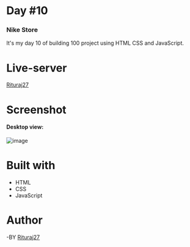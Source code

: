 # Day #10

### Nike Store

It's my day 10 of building 100 project using HTML CSS and JavaScript.

# Live-server
<a href="https://rituraj27-nike-store.netlify.app/">Rituraj27</a>

# Screenshot

#### Desktop view:
![image](https://github.com/Rituraj27/Day-10-Nike-Store/assets/104149080/b1f06e0f-d9ea-4018-8298-3f0a8dc6f092)

# Built with
* HTML
* CSS
* JavaScript

# Author
-BY <a href="https://github.com/Rituraj27">Rituraj27</a>
